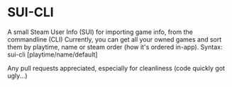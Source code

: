 # SUI-CLI
A small Steam User Info (SUI) for importing game info, from the commandline (CLI)
Currently, you can get all your owned games and sort them by playtime, name or steam order (how it's ordered in-app).
Syntax:
sui-cli <user-id> <api-key> [playtime/name/default]
  
Any pull requests appreciated, especially for cleanliness (code quickly got ugly...)
